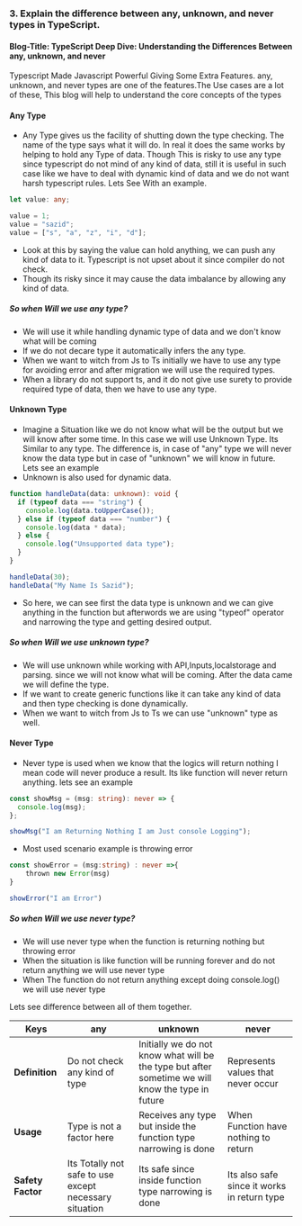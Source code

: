 ### 3. Explain the difference between any, unknown, and never types in TypeScript.

#### Blog-Title: TypeScript Deep Dive: Understanding the Differences Between any, unknown, and never

Typescript Made Javascript Powerful Giving Some Extra Features. any, unknown, and never types are one of the features.The Use cases are a lot of these, This blog will help to understand the core concepts of the types

#### Any Type

- Any Type gives us the facility of shutting down the type checking. The name of the type says what it will do. In real it does the same works by helping to hold any Type of data. Though This is risky to use any type since typescript do not mind of any kind of data, still it is useful in such case like we have to deal with dynamic kind of data and we do not want harsh typescript rules. Lets See With an example.

```ts
let value: any;

value = 1;
value = "sazid";
value = ["s", "a", "z", "i", "d"];
```

- Look at this by saying the value can hold anything, we can push any kind of data to it. Typescript is not upset about it since compiler do not check.
- Though its risky since it may cause the data imbalance by allowing any kind of data.

##### So when Will we use any type?

- We will use it while handling dynamic type of data and we don't know what will be coming
- If we do not decare type it automatically infers the any type.
- When we want to witch from Js to Ts initially we have to use any type for avoiding error and after migration we will use the required types.
- When a library do not support ts, and it do not give use surety to provide required type of data, then we have to use any type.

#### Unknown Type

- Imagine a Situation like we do not know what will be the output but we will know after some time. In this case we will use Unknown Type. Its Similar to any type. The difference is, in case of "any" type we will never know the data type but in case of "unknown" we will know in future. Lets see an example
- Unknown is also used for dynamic data.

```ts
function handleData(data: unknown): void {
  if (typeof data === "string") {
    console.log(data.toUpperCase());
  } else if (typeof data === "number") {
    console.log(data * data);
  } else {
    console.log("Unsupported data type");
  }
}

handleData(30);
handleData("My Name Is Sazid");
```

- So here, we can see first the data type is unknown and we can give anything in the function but afterwords we are using "typeof" operator and narrowing the type and getting desired output.

##### So when Will we use unknown type?

- We will use unknown while working with API,Inputs,localstorage and parsing. since we will not know what will be coming. After the data came we will define the type.
- If we want to create generic functions like it can take any kind of data and then type checking is done dynamically.
- When we want to witch from Js to Ts we can use "unknown" type as well.

#### Never Type

- Never type is used when we know that the logics will return nothing I mean code will never produce a result. Its like function will never return anything. lets see an example

```ts
const showMsg = (msg: string): never => {
  console.log(msg);
};

showMsg("I am Returning Nothing I am Just console Logging");
```

- Most used scenario example is throwing error

```ts
const showError = (msg:string) : never =>{
    thrown new Error(msg)
}

showError("I am Error")
```

##### So when Will we use never type?

- We will use never type when the function is returning nothing but throwing error
- When the situation is like function will be running forever and do not return anything we will use never type
- When The function do not return anything except doing console.log() we will use never type

Lets see difference between all of them together.

| Keys              | any                                                    | unknown                                                                                           | never                                       |
| ----------------- | ------------------------------------------------------ | ------------------------------------------------------------------------------------------------- | ------------------------------------------- |
| **Definition**    | Do not check any kind of type                          | Initially we do not know what will be the type but after sometime we will know the type in future | Represents values that never occur          |
| **Usage**         | Type is not a factor here                              | Receives any type but inside the function type narrowing is done                                  | When Function have nothing to return        |
| **Safety Factor** | Its Totally not safe to use except necessary situation | Its safe since inside function type narrowing is done                                             | Its also safe since it works in return type |
